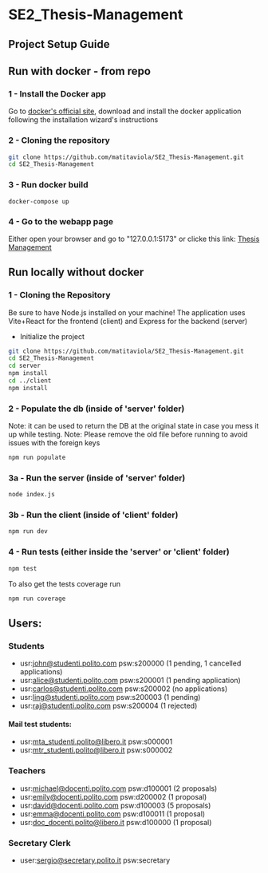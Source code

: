 # SE2_Thesis-Management

## Project Setup Guide
## Run with docker - from repo
### 1 - Install the Docker app
Go to [docker's official site](www.docker.com), download and install the docker application following the installation wizard's instructions
### 2 - Cloning the repository
```bash
git clone https://github.com/matitaviola/SE2_Thesis-Management.git
cd SE2_Thesis-Management
```
### 3 - Run docker build
```
docker-compose up
```
### 4 - Go to the webapp page
Either open your browser and go to "127.0.0.1:5173" or clicke this link:
[Thesis Management](http://127.0.0.1:5173)

## Run locally without docker
### 1 - Cloning the Repository

Be sure to have Node.js installed on your machine!
The application uses Vite+React for the frontend (client) and Express for the backend (server)
- Initialize the project

```bash
git clone https://github.com/matitaviola/SE2_Thesis-Management.git
cd SE2_Thesis-Management
cd server
npm install
cd ../client
npm install
```
### 2 - Populate the db (inside of 'server' folder)
Note: it can be used to return the DB at the original state in case you mess it up while testing.
Note: Please remove the old file before running to avoid issues with the foreign keys
```bash
npm run populate
```

### 3a - Run the server (inside of 'server' folder)
```bash
node index.js
```
### 3b - Run the client (inside of 'client' folder)
```bash
npm run dev
```
### 4 - Run tests (either inside the 'server' or 'client' folder)
```bash
npm test
```
To also get the tests coverage run
```bash
npm run coverage
```


## Users:
### Students
- usr:john@studenti.polito.com psw:s200000 (1 pending, 1 cancelled applications)
- usr:alice@studenti.polito.com psw:s200001 (1 pending application)
- usr:carlos@studenti.polito.com psw:s200002 (no applications)
- usr:ling@studenti.polito.com psw:s200003 (1 pending)
- usr:raj@studenti.polito.com psw:s200004 (1 rejected)
#### Mail test students:
- usr:mta_studenti.polito@libero.it psw:s000001
- usr:mtr_studenti.polito@libero.it psw:s000002

### Teachers
- usr:michael@docenti.polito.com psw:d100001 (2 proposals)
- usr:emily@docenti.polito.com psw:d200002 (1 proposal)
- usr:david@docenti.polito.com psw:d100003 (5 proposals)
- usr:emma@docenti.polito.com psw:d100011 (1 proposal)
- usr:doc_docenti.polito@libero.it psw:d100000 (1 proposal)

### Secretary Clerk
- user:sergio@secretary.polito.it psw:secretary